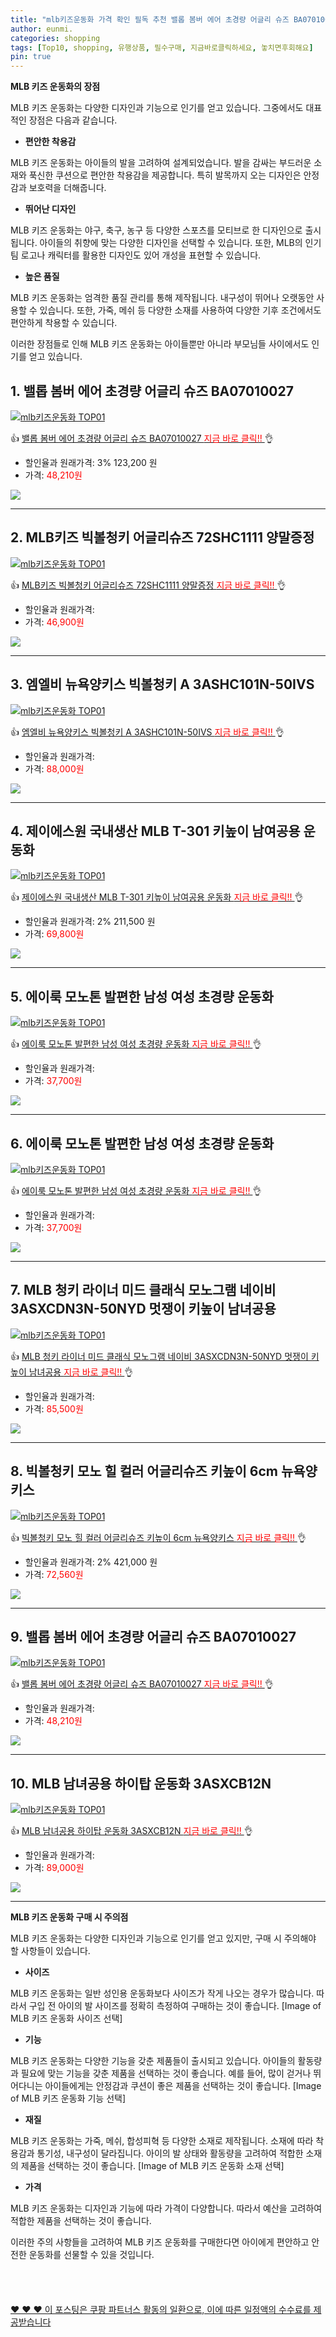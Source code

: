 ```yaml
---
title: "mlb키즈운동화 가격 확인 필독 추천 밸롭 봄버 에어 초경량 어글리 슈즈 BA07010027 비교 장점 구매가이드"
author: eunmi.
categories: shopping
tags: [Top10, shopping, 유행상품, 필수구매, 지금바로클릭하세요, 놓치면후회해요]
pin: true
---
```

**MLB 키즈 운동화의 장점**

MLB 키즈 운동화는 다양한 디자인과 기능으로 인기를 얻고 있습니다. 그중에서도 대표적인 장점은 다음과 같습니다.

* **편안한 착용감**

MLB 키즈 운동화는 아이들의 발을 고려하여 설계되었습니다. 발을 감싸는 부드러운 소재와 푹신한 쿠션으로 편안한 착용감을 제공합니다. 특히 발목까지 오는 디자인은 안정감과 보호력을 더해줍니다.

* **뛰어난 디자인**

MLB 키즈 운동화는 야구, 축구, 농구 등 다양한 스포츠를 모티브로 한 디자인으로 출시됩니다. 아이들의 취향에 맞는 다양한 디자인을 선택할 수 있습니다. 또한, MLB의 인기 팀 로고나 캐릭터를 활용한 디자인도 있어 개성을 표현할 수 있습니다.

* **높은 품질**

MLB 키즈 운동화는 엄격한 품질 관리를 통해 제작됩니다. 내구성이 뛰어나 오랫동안 사용할 수 있습니다. 또한, 가죽, 메쉬 등 다양한 소재를 사용하여 다양한 기후 조건에서도 편안하게 착용할 수 있습니다.

이러한 장점들로 인해 MLB 키즈 운동화는 아이들뿐만 아니라 부모님들 사이에서도 인기를 얻고 있습니다.

   

## 1. 밸롭 봄버 에어 초경량 어글리 슈즈 BA07010027

[![mlb키즈운동화 TOP01](https://thumbnail8.coupangcdn.com/thumbnails/remote/230x230ex/image/retail/images/2020/08/21/20/7/a36a5162-4f47-468b-b81a-e1ccdf091de2.jpg)](https://link.coupang.com/re/AFFSDP?lptag=AF3617701&subid=GithubCoopas&pageKey=1987806335&traceid=V0-153&itemId=3382110572&vendorItemId=71368762848)


👍 [밸롭 봄버 에어 초경량 어글리 슈즈 BA07010027 <font color=red> 지금 바로 클릭!! </font> ](https://link.coupang.com/re/AFFSDP?lptag=AF3617701&subid=GithubCoopas&pageKey=1987806335&traceid=V0-153&itemId=3382110572&vendorItemId=71368762848) 👌 


- 할인율과 원래가격: 3%  123,200   원
- 가격: <span style='color:red'>48,210원</span>

[![](/discount_price.png)](https://link.coupang.com/re/AFFSDP?lptag=AF3617701&subid=GithubCoopas&pageKey=1987806335&traceid=V0-153&itemId=3382110572&vendorItemId=71368762848)

---


   

## 2. MLB키즈 빅볼청키 어글리슈즈 72SHC1111 양말증정

[![mlb키즈운동화 TOP01](https://thumbnail6.coupangcdn.com/thumbnails/remote/230x230ex/image/vendor_inventory/c4d2/7d9a06444d0f8a052523de75f569036dea7ac8f5b9cf62ad4dd98b0e9d90.jpeg)](https://link.coupang.com/re/AFFSDP?lptag=AF3617701&subid=GithubCoopas&pageKey=7671681342&traceid=V0-153&itemId=20467339134&vendorItemId=87546835935)


👍 [MLB키즈 빅볼청키 어글리슈즈 72SHC1111 양말증정 <font color=red> 지금 바로 클릭!! </font> ](https://link.coupang.com/re/AFFSDP?lptag=AF3617701&subid=GithubCoopas&pageKey=7671681342&traceid=V0-153&itemId=20467339134&vendorItemId=87546835935) 👌 


- 할인율과 원래가격: 
- 가격: <span style='color:red'>46,900원</span>

[![](/discount_price.png)](https://link.coupang.com/re/AFFSDP?lptag=AF3617701&subid=GithubCoopas&pageKey=7671681342&traceid=V0-153&itemId=20467339134&vendorItemId=87546835935)

---


   

## 3. 엠엘비 뉴욕양키스 빅볼청키 A 3ASHC101N-50IVS

[![mlb키즈운동화 TOP01](https://thumbnail10.coupangcdn.com/thumbnails/remote/230x230ex/image/vendor_inventory/9917/cd82401846545eb951d47eb1e1bf7059b6b2134bb6d4ab8b8de902ef6c01.png)](https://link.coupang.com/re/AFFSDP?lptag=AF3617701&subid=GithubCoopas&pageKey=6428722566&traceid=V0-153&itemId=13864855283&vendorItemId=86980073429)


👍 [엠엘비 뉴욕양키스 빅볼청키 A 3ASHC101N-50IVS <font color=red> 지금 바로 클릭!! </font> ](https://link.coupang.com/re/AFFSDP?lptag=AF3617701&subid=GithubCoopas&pageKey=6428722566&traceid=V0-153&itemId=13864855283&vendorItemId=86980073429) 👌 


- 할인율과 원래가격: 
- 가격: <span style='color:red'>88,000원</span>

[![](/discount_price.png)](https://link.coupang.com/re/AFFSDP?lptag=AF3617701&subid=GithubCoopas&pageKey=6428722566&traceid=V0-153&itemId=13864855283&vendorItemId=86980073429)

---


   

## 4. 제이에스원 국내생산 MLB T-301 키높이 남여공용 운동화

[![mlb키즈운동화 TOP01](https://thumbnail10.coupangcdn.com/thumbnails/remote/230x230ex/image/vendor_inventory/ded4/048dc88f2b8220177981826b71c953f60674a63d08bc63522cd02c37c1e1.jpg)](https://link.coupang.com/re/AFFSDP?lptag=AF3617701&subid=GithubCoopas&pageKey=7079677020&traceid=V0-153&itemId=17607504064&vendorItemId=84965258651)


👍 [제이에스원 국내생산 MLB T-301 키높이 남여공용 운동화 <font color=red> 지금 바로 클릭!! </font> ](https://link.coupang.com/re/AFFSDP?lptag=AF3617701&subid=GithubCoopas&pageKey=7079677020&traceid=V0-153&itemId=17607504064&vendorItemId=84965258651) 👌 


- 할인율과 원래가격: 2%  211,500   원
- 가격: <span style='color:red'>69,800원</span>

[![](/discount_price.png)](https://link.coupang.com/re/AFFSDP?lptag=AF3617701&subid=GithubCoopas&pageKey=7079677020&traceid=V0-153&itemId=17607504064&vendorItemId=84965258651)

---


   

## 5. 에이룩 모노톤 발편한 남성 여성 초경량 운동화

[![mlb키즈운동화 TOP01](https://thumbnail6.coupangcdn.com/thumbnails/remote/230x230ex/image/retail/images/7182952298611202-f4368f0f-ee04-4265-9340-f2da70d28be6.jpg)](https://link.coupang.com/re/AFFSDP?lptag=AF3617701&subid=GithubCoopas&pageKey=6654450152&traceid=V0-153&itemId=15257547371&vendorItemId=82478188132)


👍 [에이룩 모노톤 발편한 남성 여성 초경량 운동화 <font color=red> 지금 바로 클릭!! </font> ](https://link.coupang.com/re/AFFSDP?lptag=AF3617701&subid=GithubCoopas&pageKey=6654450152&traceid=V0-153&itemId=15257547371&vendorItemId=82478188132) 👌 


- 할인율과 원래가격: 
- 가격: <span style='color:red'>37,700원</span>

[![](/discount_price.png)](https://link.coupang.com/re/AFFSDP?lptag=AF3617701&subid=GithubCoopas&pageKey=6654450152&traceid=V0-153&itemId=15257547371&vendorItemId=82478188132)

---


   

## 6. 에이룩 모노톤 발편한 남성 여성 초경량 운동화

[![mlb키즈운동화 TOP01](https://thumbnail10.coupangcdn.com/thumbnails/remote/230x230ex/image/retail/images/7182764396136080-365d8eda-bb83-447d-b4b4-af7a0aa06b70.jpg)](https://link.coupang.com/re/AFFSDP?lptag=AF3617701&subid=GithubCoopas&pageKey=6654450152&traceid=V0-153&itemId=15257547392&vendorItemId=82478188256)


👍 [에이룩 모노톤 발편한 남성 여성 초경량 운동화 <font color=red> 지금 바로 클릭!! </font> ](https://link.coupang.com/re/AFFSDP?lptag=AF3617701&subid=GithubCoopas&pageKey=6654450152&traceid=V0-153&itemId=15257547392&vendorItemId=82478188256) 👌 


- 할인율과 원래가격: 
- 가격: <span style='color:red'>37,700원</span>

[![](/discount_price.png)](https://link.coupang.com/re/AFFSDP?lptag=AF3617701&subid=GithubCoopas&pageKey=6654450152&traceid=V0-153&itemId=15257547392&vendorItemId=82478188256)

---


   

## 7. MLB 청키 라이너 미드 클래식 모노그램 네이비 3ASXCDN3N-50NYD 멋쟁이 키높이 남녀공용

[![mlb키즈운동화 TOP01](https://thumbnail9.coupangcdn.com/thumbnails/remote/230x230ex/image/vendor_inventory/12ac/f26bce7eb044d964eeded50b090d4bb027a2c1027ede40233cefff37c58e.png)](https://link.coupang.com/re/AFFSDP?lptag=AF3617701&subid=GithubCoopas&pageKey=7208053318&traceid=V0-153&itemId=19876900323&vendorItemId=86977510014)


👍 [MLB 청키 라이너 미드 클래식 모노그램 네이비 3ASXCDN3N-50NYD 멋쟁이 키높이 남녀공용 <font color=red> 지금 바로 클릭!! </font> ](https://link.coupang.com/re/AFFSDP?lptag=AF3617701&subid=GithubCoopas&pageKey=7208053318&traceid=V0-153&itemId=19876900323&vendorItemId=86977510014) 👌 


- 할인율과 원래가격: 
- 가격: <span style='color:red'>85,500원</span>

[![](/discount_price.png)](https://link.coupang.com/re/AFFSDP?lptag=AF3617701&subid=GithubCoopas&pageKey=7208053318&traceid=V0-153&itemId=19876900323&vendorItemId=86977510014)

---


   

## 8. 빅볼청키 모노 힐 컬러 어글리슈즈 키높이 6cm 뉴욕양키스

[![mlb키즈운동화 TOP01](https://thumbnail6.coupangcdn.com/thumbnails/remote/230x230ex/image/vendor_inventory/943e/cadc21e59c97094e8ca30f1fefcc9a58496c92c6390dfbb4973357300be4.png)](https://link.coupang.com/re/AFFSDP?lptag=AF3617701&subid=GithubCoopas&pageKey=7383360146&traceid=V0-153&itemId=19073130306&vendorItemId=87041688489)


👍 [빅볼청키 모노 힐 컬러 어글리슈즈 키높이 6cm 뉴욕양키스 <font color=red> 지금 바로 클릭!! </font> ](https://link.coupang.com/re/AFFSDP?lptag=AF3617701&subid=GithubCoopas&pageKey=7383360146&traceid=V0-153&itemId=19073130306&vendorItemId=87041688489) 👌 


- 할인율과 원래가격: 2%  421,000   원
- 가격: <span style='color:red'>72,560원</span>

[![](/discount_price.png)](https://link.coupang.com/re/AFFSDP?lptag=AF3617701&subid=GithubCoopas&pageKey=7383360146&traceid=V0-153&itemId=19073130306&vendorItemId=87041688489)

---


   

## 9. 밸롭 봄버 에어 초경량 어글리 슈즈 BA07010027

[![mlb키즈운동화 TOP01](https://thumbnail8.coupangcdn.com/thumbnails/remote/230x230ex/image/retail/images/1740803211770172-171bd7e1-105c-4011-ae9a-19fc5e88be68.jpg)](https://link.coupang.com/re/AFFSDP?lptag=AF3617701&subid=GithubCoopas&pageKey=1987806335&traceid=V0-153&itemId=3382110567&vendorItemId=71368762823)


👍 [밸롭 봄버 에어 초경량 어글리 슈즈 BA07010027 <font color=red> 지금 바로 클릭!! </font> ](https://link.coupang.com/re/AFFSDP?lptag=AF3617701&subid=GithubCoopas&pageKey=1987806335&traceid=V0-153&itemId=3382110567&vendorItemId=71368762823) 👌 


- 할인율과 원래가격: 
- 가격: <span style='color:red'>48,210원</span>

[![](/discount_price.png)](https://link.coupang.com/re/AFFSDP?lptag=AF3617701&subid=GithubCoopas&pageKey=1987806335&traceid=V0-153&itemId=3382110567&vendorItemId=71368762823)

---


   

## 10. MLB 남녀공용 하이탑 운동화 3ASXCB12N

[![mlb키즈운동화 TOP01](https://thumbnail6.coupangcdn.com/thumbnails/remote/230x230ex/image/vendor_inventory/04d5/c5be8ad00ef3f9c7519625c09160ab1ce1999685295589b873d86ebf20ab.png)](https://link.coupang.com/re/AFFSDP?lptag=AF3617701&subid=GithubCoopas&pageKey=7552357515&traceid=V0-153&itemId=19878752180&vendorItemId=86979332374)


👍 [MLB 남녀공용 하이탑 운동화 3ASXCB12N <font color=red> 지금 바로 클릭!! </font> ](https://link.coupang.com/re/AFFSDP?lptag=AF3617701&subid=GithubCoopas&pageKey=7552357515&traceid=V0-153&itemId=19878752180&vendorItemId=86979332374) 👌 


- 할인율과 원래가격: 
- 가격: <span style='color:red'>89,000원</span>

[![](/discount_price.png)](https://link.coupang.com/re/AFFSDP?lptag=AF3617701&subid=GithubCoopas&pageKey=7552357515&traceid=V0-153&itemId=19878752180&vendorItemId=86979332374)

---
**MLB 키즈 운동화 구매 시 주의점**

MLB 키즈 운동화는 다양한 디자인과 기능으로 인기를 얻고 있지만, 구매 시 주의해야 할 사항들이 있습니다.

* **사이즈**

MLB 키즈 운동화는 일반 성인용 운동화보다 사이즈가 작게 나오는 경우가 많습니다. 따라서 구입 전 아이의 발 사이즈를 정확히 측정하여 구매하는 것이 좋습니다.
[Image of MLB 키즈 운동화 사이즈 선택]

* **기능**

MLB 키즈 운동화는 다양한 기능을 갖춘 제품들이 출시되고 있습니다. 아이들의 활동량과 필요에 맞는 기능을 갖춘 제품을 선택하는 것이 좋습니다. 예를 들어, 많이 걷거나 뛰어다니는 아이들에게는 안정감과 쿠션이 좋은 제품을 선택하는 것이 좋습니다.
[Image of MLB 키즈 운동화 기능 선택]

* **재질**

MLB 키즈 운동화는 가죽, 메쉬, 합성피혁 등 다양한 소재로 제작됩니다. 소재에 따라 착용감과 통기성, 내구성이 달라집니다. 아이의 발 상태와 활동량을 고려하여 적합한 소재의 제품을 선택하는 것이 좋습니다.
[Image of MLB 키즈 운동화 소재 선택]

* **가격**

MLB 키즈 운동화는 디자인과 기능에 따라 가격이 다양합니다. 따라서 예산을 고려하여 적합한 제품을 선택하는 것이 좋습니다.

이러한 주의 사항들을 고려하여 MLB 키즈 운동화를 구매한다면 아이에게 편안하고 안전한 운동화를 선물할 수 있을 것입니다.<br><br><br><br><br> [ ❤ ❤ ❤ 이 포스팅은 쿠팡 파트너스 활동의 일환으로, 이에 따른 일정액의 수수료를 제공받습니다](https://link.coupang.com/a/bcEFyh)